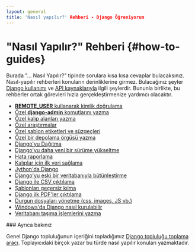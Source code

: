```yaml
---
layout: general
title: 'Nasıl yapılır?' Rehberi - Django Öğreniyorum
---
```

# "Nasıl Yapılır?" Rehberi {#how-to-guides}

Burada "... Nasıl Yapılır?" tipinde sorulara kısa kısa cevaplar bulacaksınız. Nasıl-yapılır rehberleri konuların derinliklerine girmez. Bulacağınız şeyler [Django kullanımı](/en/2.0/topics/) ve [API kaynaklarıyla](/en/2.0/ref/) ilgili şeylerdir. Bununla birlikte, bu rehberler ortak görevleri hızla gerçekleştirmenize yardımcı olacaktır.

- [**REMOTE_USER** kullanarak kimlik doğrulama](/en/2.0/howto/auth-remote-user/)
- [Özel **django-admin** komutlarını yazma](/en/2.0/howto/custom-management-commands/)
- [Özel kalıp alanları yazma](/en/2.0/howto/custom-model-fields/)
- [Özel araştırmalar](/en/2.0/howto/custom-lookups/)
- [Özel şablon etiketleri ve süzgeçleri](/en/2.0/howto/custom-template-tags/)
- [Özel bir depolama örgüsü yazma](/en/2.0/howto/custom-file-storage/)
- [Django'yu Dağıtma](/en/2.0/howto/deployment/)
- [Django'yu daha yeni bir sürüme yükseltme](/en/2.0/howto/upgrade-version/)
- [Hata raporlama](/en/2.0/howto/error-reporting/)
- [Kalıplar için ilk veri sağlama](/en/2.0/howto/initial-data/)
- [Jython'da Django](/en/2.0/howto/jython/)
- [Django'yu eski bir veritabanıyla bütünleştirme](/en/2.0/howto/legacy-databases/)
- [Django ile CSV çıktılama](/en/2.0/howto/outputting-csv/)
- [Şablonları geçersiz kılma](/en/2.0/howto/outputting-pdf/)
- [Django ilk PDF'ler çıktılama](/en/2.0/howto/overriding-templates/)
- [Durgun dosyaları yönetme (css, images, JS vb.)](/en/2.0/howto/static-files/deployment/)
- [Windows'da Django nasıl kurulabilir](/en/2.0/howto/windows/)
- [Veritabanı taşıma işlemlerini yazma](/en/2.0/howto/writing-migrations/)

<div data-bilget="genel" markdown="1">
### Ayrıca bakınız

Genel Django topluluğunun içeriğini topladığımız [Django topluluğu toplama aracı](https://www.djangoproject.com/community/). Toplayıcıdaki birçok yazar bu türde nasıl yapılır konuları yazmaktadır.
</div>
